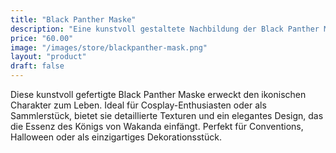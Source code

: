 ```yaml
---
title: "Black Panther Maske"
description: "Eine kunstvoll gestaltete Nachbildung der Black Panther Maske, perfekt für Cosplay oder zur Ausstellung."
price: "60.00"
image: "/images/store/blackpanther-mask.png"
layout: "product"
draft: false
---
```

Diese kunstvoll gefertigte Black Panther Maske erweckt den ikonischen Charakter zum Leben. Ideal für Cosplay-Enthusiasten oder als Sammlerstück, bietet sie detaillierte Texturen und ein elegantes Design, das die Essenz des Königs von Wakanda einfängt. Perfekt für Conventions, Halloween oder als einzigartiges Dekorationsstück.